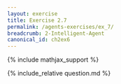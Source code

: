 ```yaml
---
layout: exercise
title: Exercise 2.7
permalink: /agents-exercises/ex_7/
breadcrumb: 2-Intelligent-Agent
canonical_id: ch2ex6
---
```


{% include mathjax_support %}
<div id="hiddden">{% include_relative question.md %}</div>